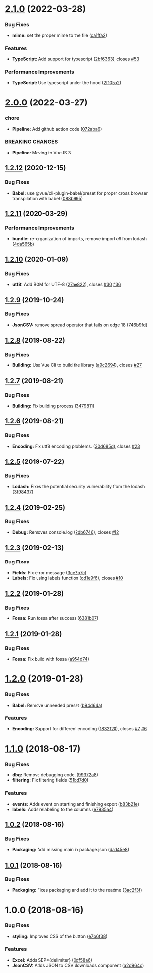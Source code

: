 # [2.1.0](https://github.com/Belphemur/vue-json-csv/compare/v2.0.0...v2.1.0) (2022-03-28)


### Bug Fixes

* **mime:** set the proper mime to the file ([ca1ffa2](https://github.com/Belphemur/vue-json-csv/commit/ca1ffa2447ff9f538d15c53b13ebee2cbcd55fdc))


### Features

* **TypeScript:** Add support for typescript ([2bf6363](https://github.com/Belphemur/vue-json-csv/commit/2bf6363d0a5c0be351b480a5e872bfb031bb60c6)), closes [#53](https://github.com/Belphemur/vue-json-csv/issues/53)


### Performance Improvements

* **TypeScript:** Use typescript under the hood ([2f105b2](https://github.com/Belphemur/vue-json-csv/commit/2f105b246f09466b07dd2dc64b48eaa8178b8769))

# [2.0.0](https://github.com/Belphemur/vue-json-csv/compare/v1.2.12...v2.0.0) (2022-03-27)


### chore

* **Pipeline:** Add github action code ([072aba6](https://github.com/Belphemur/vue-json-csv/commit/072aba6f3646d359fe1b5a33b0a87806450a39a5))


### BREAKING CHANGES

* **Pipeline:** Moving to VueJS 3

## [1.2.12](https://github.com/Belphemur/vue-json-csv/compare/v1.2.11...v1.2.12) (2020-12-15)


### Bug Fixes

* **Babel:** use @vue/cli-plugin-babel/preset for proper cross browser transpilation with babel ([088b995](https://github.com/Belphemur/vue-json-csv/commit/088b9952bd1e4f645d9a97fb2ea007c32670675b))

## [1.2.11](https://github.com/Belphemur/vue-json-csv/compare/v1.2.10...v1.2.11) (2020-03-29)


### Performance Improvements

* **bundle:** re-organization of imports, remove import *all* from lodash ([4da565b](https://github.com/Belphemur/vue-json-csv/commit/4da565be7d0a9ccd0f618e66c4f3c35b09af9253))

## [1.2.10](https://github.com/Belphemur/vue-json-csv/compare/v1.2.9...v1.2.10) (2020-01-09)


### Bug Fixes

* **utf8:** Add BOM for UTF-8 ([27ae822](https://github.com/Belphemur/vue-json-csv/commit/27ae822a270c5e6748d5148a2b7bcf81cb6aad5d)), closes [#30](https://github.com/Belphemur/vue-json-csv/issues/30) [#36](https://github.com/Belphemur/vue-json-csv/issues/36)

## [1.2.9](https://github.com/Belphemur/vue-json-csv/compare/v1.2.8...v1.2.9) (2019-10-24)


### Bug Fixes

* **JsonCSV:** remove spread operator that fails on edge 18 ([746b9fd](https://github.com/Belphemur/vue-json-csv/commit/746b9fd))

## [1.2.8](https://github.com/Belphemur/vue-json-csv/compare/v1.2.7...v1.2.8) (2019-08-22)


### Bug Fixes

* **Building:** Use Vue Cli to build the library ([a9c2694](https://github.com/Belphemur/vue-json-csv/commit/a9c2694)), closes [#27](https://github.com/Belphemur/vue-json-csv/issues/27)

## [1.2.7](https://github.com/Belphemur/vue-json-csv/compare/v1.2.6...v1.2.7) (2019-08-21)


### Bug Fixes

* **Building:** Fix building process ([3479811](https://github.com/Belphemur/vue-json-csv/commit/3479811))

## [1.2.6](https://github.com/Belphemur/vue-json-csv/compare/v1.2.5...v1.2.6) (2019-08-21)


### Bug Fixes

* **Encoding:** Fix utf8 encoding problems. ([30d685d](https://github.com/Belphemur/vue-json-csv/commit/30d685d)), closes [#23](https://github.com/Belphemur/vue-json-csv/issues/23)

## [1.2.5](https://github.com/Belphemur/vue-json-csv/compare/v1.2.4...v1.2.5) (2019-07-22)


### Bug Fixes

* **Lodash:** Fixes the potential security vulnerability from the lodash ([3f98437](https://github.com/Belphemur/vue-json-csv/commit/3f98437))

## [1.2.4](https://github.com/Belphemur/vue-json-csv/compare/v1.2.3...v1.2.4) (2019-02-25)


### Bug Fixes

* **Debug:** Removes console.log ([2db6746](https://github.com/Belphemur/vue-json-csv/commit/2db6746)), closes [#12](https://github.com/Belphemur/vue-json-csv/issues/12)

## [1.2.3](https://github.com/Belphemur/vue-json-csv/compare/v1.2.2...v1.2.3) (2019-02-13)


### Bug Fixes

* **Fields:** Fix error message ([3ce2b7c](https://github.com/Belphemur/vue-json-csv/commit/3ce2b7c))
* **Labels:** Fix using labels function ([cd1e9f6](https://github.com/Belphemur/vue-json-csv/commit/cd1e9f6)), closes [#10](https://github.com/Belphemur/vue-json-csv/issues/10)

## [1.2.2](https://github.com/Belphemur/vue-json-csv/compare/v1.2.1...v1.2.2) (2019-01-28)


### Bug Fixes

* **Fossa:** Run fossa after success ([6381b07](https://github.com/Belphemur/vue-json-csv/commit/6381b07))

## [1.2.1](https://github.com/Belphemur/vue-json-csv/compare/v1.2.0...v1.2.1) (2019-01-28)


### Bug Fixes

* **Fossa:** Fix build with fossa ([a954d74](https://github.com/Belphemur/vue-json-csv/commit/a954d74))

# [1.2.0](https://github.com/Belphemur/vue-json-csv/compare/v1.1.0...v1.2.0) (2019-01-28)


### Bug Fixes

* **Babel:** Remove unneeded preset ([b94d64a](https://github.com/Belphemur/vue-json-csv/commit/b94d64a))


### Features

* **Encoding:** Support for different encoding ([1832128](https://github.com/Belphemur/vue-json-csv/commit/1832128)), closes [#7](https://github.com/Belphemur/vue-json-csv/issues/7) [#6](https://github.com/Belphemur/vue-json-csv/issues/6)

# [1.1.0](https://github.com/Belphemur/vue-json-csv/compare/v1.0.2...v1.1.0) (2018-08-17)


### Bug Fixes

* **dbg:** Remove debugging code. ([99372a8](https://github.com/Belphemur/vue-json-csv/commit/99372a8))
* **filtering:** Fix filtering fields ([51bd7d0](https://github.com/Belphemur/vue-json-csv/commit/51bd7d0))


### Features

* **events:** Adds event on starting and finishing export ([b83b21e](https://github.com/Belphemur/vue-json-csv/commit/b83b21e))
* **labels:** Adds relabeling to the columns ([e7935a4](https://github.com/Belphemur/vue-json-csv/commit/e7935a4))

## [1.0.2](https://github.com/Belphemur/vue-json-csv/compare/v1.0.1...v1.0.2) (2018-08-16)


### Bug Fixes

* **Packaging:** Add missing main in package.json ([dad45e8](https://github.com/Belphemur/vue-json-csv/commit/dad45e8))

## [1.0.1](https://github.com/Belphemur/vue-json-csv/compare/v1.0.0...v1.0.1) (2018-08-16)


### Bug Fixes

* **Packaging:** Fixes packaging and add it to the readme ([3ac2f3f](https://github.com/Belphemur/vue-json-csv/commit/3ac2f3f))

# 1.0.0 (2018-08-16)


### Bug Fixes

* **styling:** Improves CSS of the button ([e7b6f38](https://github.com/Belphemur/vue-json-csv/commit/e7b6f38))


### Features

* **Excel:** Adds SEP={delimiter} ([0df58a6](https://github.com/Belphemur/vue-json-csv/commit/0df58a6))
* **JsonCSV:** Adds JSON to CSV downloads component ([a2d964c](https://github.com/Belphemur/vue-json-csv/commit/a2d964c))
